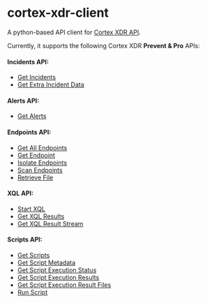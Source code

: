 # cortex-xdr-client

A python-based API client for [Cortex XDR API](https://docs.paloaltonetworks.com/cortex/cortex-xdr/cortex-xdr-api).

Currently, it supports the following Cortex XDR **Prevent & Pro** APIs:


#### Incidents API:
- [Get Incidents](https://docs.paloaltonetworks.com/cortex/cortex-xdr/cortex-xdr-api/cortex-xdr-apis/incident-management/get-incidents.html)
- [Get Extra Incident Data](https://docs.paloaltonetworks.com/cortex/cortex-xdr/cortex-xdr-api/cortex-xdr-apis/incident-management/get-extra-incident-data.html)


#### Alerts API:
- [Get Alerts](https://docs.paloaltonetworks.com/cortex/cortex-xdr/cortex-xdr-api/cortex-xdr-apis/incident-management/get-alerts.html)


#### Endpoints API:
- [Get All Endpoints](https://docs.paloaltonetworks.com/cortex/cortex-xdr/cortex-xdr-api/cortex-xdr-apis/endpoint-management/get-all-endpoints.html)
- [Get Endpoint](https://docs.paloaltonetworks.com/cortex/cortex-xdr/cortex-xdr-api/cortex-xdr-apis/endpoint-management/get-endpoints.html)
- [Isolate Endpoints](https://docs.paloaltonetworks.com/cortex/cortex-xdr/cortex-xdr-api/cortex-xdr-apis/response-actions/isolate-endpoints.html)
- [Scan Endpoints](https://docs.paloaltonetworks.com/cortex/cortex-xdr/cortex-xdr-api/cortex-xdr-apis/response-actions/scan-endpoints.html)
- [Retrieve File](https://docs.paloaltonetworks.com/cortex/cortex-xdr/cortex-xdr-api/cortex-xdr-apis/response-actions/retrieve-file.html)

#### XQL API:
- [Start XQL](https://docs.paloaltonetworks.com/cortex/cortex-xdr/cortex-xdr-api/cortex-xdr-apis/xql-apis/start-xql-query.html)
- [Get XQL Results](https://docs.paloaltonetworks.com/cortex/cortex-xdr/cortex-xdr-api/cortex-xdr-apis/xql-apis/get-xql-query-results.html)
- [Get XQL Result Stream](https://docs.paloaltonetworks.com/cortex/cortex-xdr/cortex-xdr-api/cortex-xdr-apis/xql-apis/get-xql-query-exported-data.html)

#### Scripts API:
- [Get Scripts](https://docs.paloaltonetworks.com/cortex/cortex-xdr/cortex-xdr-api/cortex-xdr-apis/script-execution/get-scripts.html)
- [Get Script Metadata](https://docs.paloaltonetworks.com/cortex/cortex-xdr/cortex-xdr-api/cortex-xdr-apis/script-execution/get-script-metadata.html)
- [Get Script Execution Status](https://docs.paloaltonetworks.com/cortex/cortex-xdr/cortex-xdr-api/cortex-xdr-apis/script-execution/get-script-execution-status.html)
- [Get Script Execution Results](https://docs.paloaltonetworks.com/cortex/cortex-xdr/cortex-xdr-api/cortex-xdr-apis/script-execution/get-script-execution-results.html)
- [Get Script Execution Result Files](https://docs.paloaltonetworks.com/cortex/cortex-xdr/cortex-xdr-api/cortex-xdr-apis/script-execution/get-script-execution-result-files.html)
- [Run Script](https://docs.paloaltonetworks.com/cortex/cortex-xdr/cortex-xdr-api/cortex-xdr-apis/script-execution/run-script.html)
